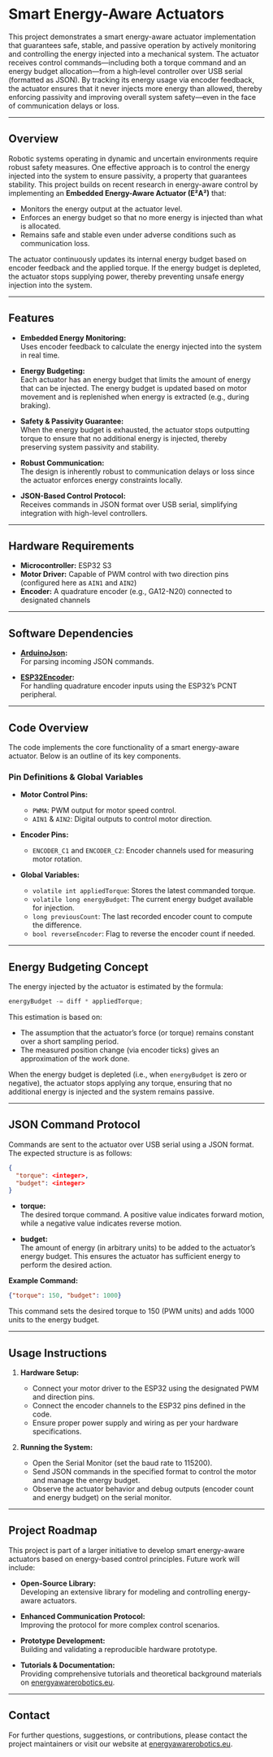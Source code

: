 # Smart Energy-Aware Actuators

This project demonstrates a smart energy-aware actuator implementation that guarantees safe, stable, and passive operation by actively monitoring and controlling the energy injected into a mechanical system. The actuator receives control commands—including both a torque command and an energy budget allocation—from a high‑level controller over USB serial (formatted as JSON). By tracking its energy usage via encoder feedback, the actuator ensures that it never injects more energy than allowed, thereby enforcing passivity and improving overall system safety—even in the face of communication delays or loss.

---

## Overview

Robotic systems operating in dynamic and uncertain environments require robust safety measures. One effective approach is to control the energy injected into the system to ensure passivity, a property that guarantees stability. This project builds on recent research in energy-aware control by implementing an **Embedded Energy-Aware Actuator (E²A²)** that:

- Monitors the energy output at the actuator level.
- Enforces an energy budget so that no more energy is injected than what is allocated.
- Remains safe and stable even under adverse conditions such as communication loss.

The actuator continuously updates its internal energy budget based on encoder feedback and the applied torque. If the energy budget is depleted, the actuator stops supplying power, thereby preventing unsafe energy injection into the system.

---

## Features

- **Embedded Energy Monitoring:**  
  Uses encoder feedback to calculate the energy injected into the system in real time.

- **Energy Budgeting:**  
  Each actuator has an energy budget that limits the amount of energy that can be injected. The energy budget is updated based on motor movement and is replenished when energy is extracted (e.g., during braking).

- **Safety & Passivity Guarantee:**  
  When the energy budget is exhausted, the actuator stops outputting torque to ensure that no additional energy is injected, thereby preserving system passivity and stability.

- **Robust Communication:**  
  The design is inherently robust to communication delays or loss since the actuator enforces energy constraints locally.

- **JSON-Based Control Protocol:**  
  Receives commands in JSON format over USB serial, simplifying integration with high-level controllers.

---

## Hardware Requirements

- **Microcontroller:** ESP32 S3
- **Motor Driver:** Capable of PWM control with two direction pins (configured here as `AIN1` and `AIN2`)
- **Encoder:** A quadrature encoder (e.g., GA12-N20) connected to designated channels

---

## Software Dependencies

- **[ArduinoJson](https://arduinojson.org/):**  
  For parsing incoming JSON commands.

- **[ESP32Encoder](https://github.com/madhephaestus/ESP32Encoder):**  
  For handling quadrature encoder inputs using the ESP32’s PCNT peripheral.

---

## Code Overview

The code implements the core functionality of a smart energy-aware actuator. Below is an outline of its key components.

### Pin Definitions & Global Variables

- **Motor Control Pins:**
  - `PWMA`: PWM output for motor speed control.
  - `AIN1` & `AIN2`: Digital outputs to control motor direction.

- **Encoder Pins:**
  - `ENCODER_C1` and `ENCODER_C2`: Encoder channels used for measuring motor rotation.

- **Global Variables:**
  - `volatile int appliedTorque`: Stores the latest commanded torque.
  - `volatile long energyBudget`: The current energy budget available for injection.
  - `long previousCount`: The last recorded encoder count to compute the difference.
  - `bool reverseEncoder`: Flag to reverse the encoder count if needed.

--- 
## Energy Budgeting Concept

The energy injected by the actuator is estimated by the formula:

```cpp
energyBudget -= diff * appliedTorque;
```

This estimation is based on:
- The assumption that the actuator’s force (or torque) remains constant over a short sampling period.
- The measured position change (via encoder ticks) gives an approximation of the work done.

When the energy budget is depleted (i.e., when `energyBudget` is zero or negative), the actuator stops applying any torque, ensuring that no additional energy is injected and the system remains passive.

---

## JSON Command Protocol

Commands are sent to the actuator over USB serial using a JSON format. The expected structure is as follows:

```json
{
  "torque": <integer>,
  "budget": <integer>
}
```

- **torque:**  
  The desired torque command. A positive value indicates forward motion, while a negative value indicates reverse motion.

- **budget:**  
  The amount of energy (in arbitrary units) to be added to the actuator’s energy budget. This ensures the actuator has sufficient energy to perform the desired action.

**Example Command:**

```json
{"torque": 150, "budget": 1000}
```

This command sets the desired torque to 150 (PWM units) and adds 1000 units to the energy budget.

---

## Usage Instructions

1. **Hardware Setup:**
   - Connect your motor driver to the ESP32 using the designated PWM and direction pins.
   - Connect the encoder channels to the ESP32 pins defined in the code.
   - Ensure proper power supply and wiring as per your hardware specifications.

2. **Running the System:**
   - Open the Serial Monitor (set the baud rate to 115200).
   - Send JSON commands in the specified format to control the motor and manage the energy budget.
   - Observe the actuator behavior and debug outputs (encoder count and energy budget) on the serial monitor.

---

## Project Roadmap

This project is part of a larger initiative to develop smart energy-aware actuators based on energy-based control principles. Future work will include:

- **Open-Source Library:**  
  Developing an extensive library for modeling and controlling energy-aware actuators.

- **Enhanced Communication Protocol:**  
  Improving the protocol for more complex control scenarios.

- **Prototype Development:**  
  Building and validating a reproducible hardware prototype.

- **Tutorials & Documentation:**  
  Providing comprehensive tutorials and theoretical background materials on [energyawarerobotics.eu](http://energyawarerobotics.eu).

---

## Contact

For further questions, suggestions, or contributions, please contact the project maintainers or visit our website at [energyawarerobotics.eu](http://energyawarerobotics.eu).

